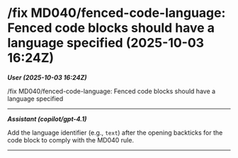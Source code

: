 <!-- Generated by SpecStory -->

<!-- vscode Session bcc1a0f6-e2f1-4695-91ba-f996c7fe38a3 (2025-10-03 16:24Z) -->

# /fix MD040/fenced-code-language: Fenced code blocks should have a language specified (2025-10-03 16:24Z)

_**User (2025-10-03 16:24Z)**_

/fix MD040/fenced-code-language: Fenced code blocks should have a language specified

---

_**Assistant (copilot/gpt-4.1)**_

Add the language identifier (e.g., `text`) after the opening backticks for the code block to comply with the MD040 rule.



---

